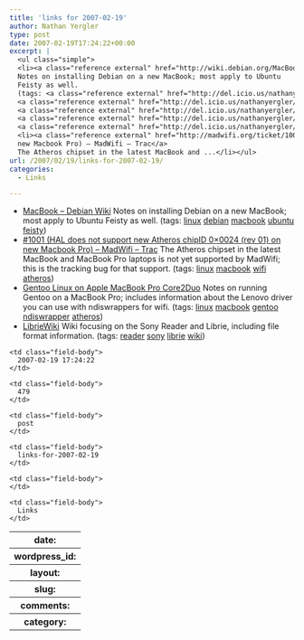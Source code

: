 ```yaml
---
title: 'links for 2007-02-19'
author: Nathan Yergler
type: post
date: 2007-02-19T17:24:22+00:00
excerpt: |
  <ul class="simple">
  <li><a class="reference external" href="http://wiki.debian.org/MacBook">MacBook – Debian Wiki</a>
  Notes on installing Debian on a new MacBook; most apply to Ubuntu
  Feisty as well.
  (tags: <a class="reference external" href="http://del.icio.us/nathanyergler/linux">linux</a>
  <a class="reference external" href="http://del.icio.us/nathanyergler/debian">debian</a>
  <a class="reference external" href="http://del.icio.us/nathanyergler/macbook">macbook</a>
  <a class="reference external" href="http://del.icio.us/nathanyergler/ubuntu">ubuntu</a>
  <a class="reference external" href="http://del.icio.us/nathanyergler/feisty">feisty</a>)</li>
  <li><a class="reference external" href="http://madwifi.org/ticket/1001">#1001 (<span class="caps">HAL</span> does not support new Atheros chipID 0×0024 (rev 01) on
  new Macbook Pro) – MadWifi – Trac</a>
  The Atheros chipset in the latest MacBook and ...</li></ul>
url: /2007/02/19/links-for-2007-02-19/
categories:
  - Links

---
```

<ul class="simple">
  <li>
    <a class="reference external" href="http://wiki.debian.org/MacBook">MacBook – Debian Wiki</a> Notes on installing Debian on a new MacBook; most apply to Ubuntu Feisty as well. (tags: <a class="reference external" href="http://del.icio.us/nathanyergler/linux">linux</a> <a class="reference external" href="http://del.icio.us/nathanyergler/debian">debian</a> <a class="reference external" href="http://del.icio.us/nathanyergler/macbook">macbook</a> <a class="reference external" href="http://del.icio.us/nathanyergler/ubuntu">ubuntu</a> <a class="reference external" href="http://del.icio.us/nathanyergler/feisty">feisty</a>)
  </li>
  <li>
    <a class="reference external" href="http://madwifi.org/ticket/1001">#1001 (<span class="caps">HAL</span> does not support new Atheros chipID 0×0024 (rev 01) on new Macbook Pro) – MadWifi – Trac</a> The Atheros chipset in the latest MacBook and MacBook Pro laptops is not yet supported by MadWifi; this is the tracking bug for that support. (tags: <a class="reference external" href="http://del.icio.us/nathanyergler/linux">linux</a> <a class="reference external" href="http://del.icio.us/nathanyergler/macbook">macbook</a> <a class="reference external" href="http://del.icio.us/nathanyergler/wifi">wifi</a> <a class="reference external" href="http://del.icio.us/nathanyergler/atheros">atheros</a>)
  </li>
  <li>
    <a class="reference external" href="http://www.odi.ch/prog/macbookpro/index.php">Gentoo Linux on Apple MacBook Pro Core2Duo</a> Notes on running Gentoo on a MacBook Pro; includes information about the Lenovo driver you can use with ndiswrappers for wifi. (tags: <a class="reference external" href="http://del.icio.us/nathanyergler/linux">linux</a> <a class="reference external" href="http://del.icio.us/nathanyergler/macbook">macbook</a> <a class="reference external" href="http://del.icio.us/nathanyergler/gentoo">gentoo</a> <a class="reference external" href="http://del.icio.us/nathanyergler/ndiswrapper">ndiswrapper</a> <a class="reference external" href="http://del.icio.us/nathanyergler/atheros">atheros</a>)
  </li>
  <li>
    <a class="reference external" href="http://www.sven.de/librie">LibrieWiki</a> Wiki focusing on the Sony Reader and Librie, including file format information. (tags: <a class="reference external" href="http://del.icio.us/nathanyergler/reader">reader</a> <a class="reference external" href="http://del.icio.us/nathanyergler/sony">sony</a> <a class="reference external" href="http://del.icio.us/nathanyergler/librie">librie</a> <a class="reference external" href="http://del.icio.us/nathanyergler/wiki">wiki</a>)
  </li>
</ul>

<table class="docutils field-list" frame="void" rules="none">
  <col class="field-name" /> <col class="field-body" /> <tr class="field">
    <th class="field-name">
      date:
    </th>

    <td class="field-body">
      2007-02-19 17:24:22
    </td>
  </tr>

  <tr class="field">
    <th class="field-name">
      wordpress_id:
    </th>

    <td class="field-body">
      479
    </td>
  </tr>

  <tr class="field">
    <th class="field-name">
      layout:
    </th>

    <td class="field-body">
      post
    </td>
  </tr>

  <tr class="field">
    <th class="field-name">
      slug:
    </th>

    <td class="field-body">
      links-for-2007-02-19
    </td>
  </tr>

  <tr class="field">
    <th class="field-name">
      comments:
    </th>

    <td class="field-body">
    </td>
  </tr>

  <tr class="field">
    <th class="field-name">
      category:
    </th>

    <td class="field-body">
      Links
    </td>
  </tr>
</table>